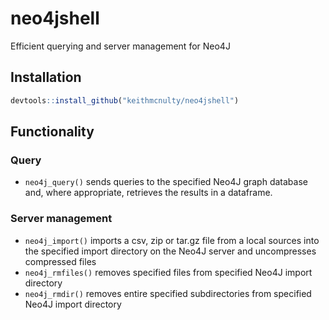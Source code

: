 # neo4jshell
Efficient querying and server management for Neo4J

## Installation

```r
devtools::install_github("keithmcnulty/neo4jshell")
```

## Functionality

### Query

- `neo4j_query()` sends queries to the specified Neo4J graph database and, where appropriate, retrieves the results in a dataframe.

### Server management

- `neo4j_import()` imports a csv, zip or tar.gz file from a local sources into the specified import directory on the Neo4J server and uncompresses compressed files
- `neo4j_rmfiles()` removes specified files from specified Neo4J import directory
- `neo4j_rmdir()` removes entire specified subdirectories from specified Neo4J import directory

